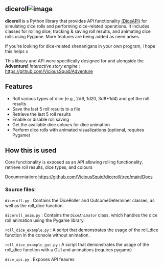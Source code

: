 ## diceroll![image](https://github.com/ViciousSquid/diceroll/assets/161540961/d574dbf6-5711-4769-aeba-318b7a9a04c8)

**diceroll** is a Python library that provides API functionality [(DiceAPI)](https://github.com/ViciousSquid/diceroll/blob/main/Docs/DiceAPI.md) for simulating dice rolls and performing dice-related operations. It includes classes for rolling dice, tracking & saving roll results, and animating dice rolls using Pygame. More features are being added as need arises.

If you're looking for dice-related shenanigans in your own program, I hope this helps x

This library and API were specifically designed for and alongside the **Adventure!** *Interactive story engine* : https://github.com/ViciousSquid/Adventure

## Features

- Roll various types of dice (e.g., 2d6, 1d20, 3d8+1d4) and get the roll results
- Save the last 5 roll results to a file
- Retrieve the last 5 roll results
- Enable or disable roll saving
- Get the available dice colours for dice animation
- Perform dice rolls with animated visualizations (optional, requires Pygame)

## How this is used

Core functionality is exposed as an API allowing rolling functionality, retrieve roll results, dice types, and colours

Documentation: https://github.com/ViciousSquid/diceroll/tree/main/Docs

### Source files:


<code style="color : name_color">diceroll.py</code> : Contains the DiceRoller and OutcomeDeterminer classes, as well as the roll_dice function.

<code style="color : name_color">diceroll_anim.py</code> : Contains the <code style="color : name_color">DiceAnimator</code> class, which handles the dice roll animation using the Pygame library.

<code style="color : name_color">roll_dice_example.py</code> : A script that demonstrates the usage of the roll_dice function in the console without animation.

<code style="color : name_color">roll_dice_example_gui.py</code> : A script that demonstrates the usage of the roll_dice function with a GUI and animations (requires pygame)

<code style="color : name_color">dice_api.py</code> : Exposes API feaures
